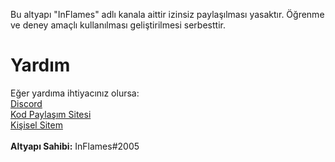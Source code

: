 Bu altyapı "InFlames" adlı kanala aittir izinsiz paylaşılması yasaktır.
Öğrenme ve deney amaçlı kullanılması geliştirilmesi serbesttir.

# Yardım

Eğer yardıma ihtiyacınız olursa:<br>
[Discord](https://discord.gg/Dqe2n6wb2b)<br>
[Kod Paylaşım Sitesi](https://covid-19code.xyz/)<br>
[Kişisel Sitem](https://inflames.xyz/)<br><br>
<b>Altyapı Sahibi:</b> InFlames#2005
